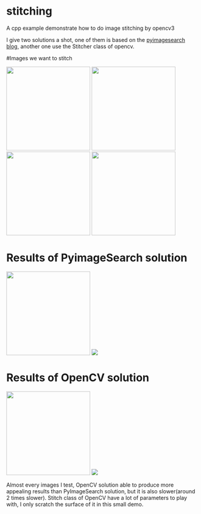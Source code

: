 # stitching

A cpp example demonstrate how to do image stitching by opencv3

I give two solutions a shot, one of them is based on the [pyimagesearch blog](http://www.pyimagesearch.com/2016/01/11/opencv-panorama-stitching/),
another one use the Stitcher class of opencv. 

#Images we want to stitch

<img src="https://s12.postimg.org/d7ybs83lp/PICT0107a.jpg" height="220px">
<img src="https://s12.postimg.org/l38v71d8d/PICT0108a.jpg" height="220px">
<img src="https://s12.postimg.org/ir0v9g0n1/green_nature1.jpg" width="220px">
<img src="https://s12.postimg.org/kk3rxrltp/green_nature2.jpg" width="220px">

# Results of PyimageSearch solution

<img src="https://s12.postimg.org/8sfwmyr7h/PICT0107a_stitch_resut.jpg" width="220px">
<img src="https://s12.postimg.org/3whbsdxdp/green_nature1_stitch_resut.jpg">

# Results of OpenCV solution

<img src="https://s12.postimg.org/8sfwmyr7h/PICT0107a_stitch_resut.jpg" width="220px">
<img src="https://s12.postimg.org/3whbsdxdp/green_nature1_stitch_resut.jpg">

Almost every images I test, OpenCV solution able to produce more appealing results than 
PyImageSearch solution, but it is also slower(around 2 times slower). Stitch class of OpenCV
have a lot of parameters to play with, I only scratch the surface of it in this small demo.
